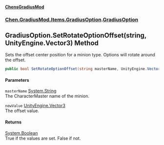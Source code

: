 
#### [ChensGradiusMod](./index 'index')

### [Chen.GradiusMod.Items.GradiusOption](./mfb9nYomeqOwYy2EkL-v0Q 'Chen.GradiusMod.Items.GradiusOption').[GradiusOption](./Vui7fzQ6K+-c8O4kYLP8Wg 'Chen.GradiusMod.Items.GradiusOption.GradiusOption')

## GradiusOption.SetRotateOptionOffset(string, UnityEngine.Vector3) Method
Sets the offset center position for a minion type. Options will rotate around the offset.  
```csharp
public bool SetRotateOptionOffset(string masterName, UnityEngine.Vector3 newValue);
```

#### Parameters
<a name='G2kk0+Al2xQdTVIeq3kukA'></a>
`masterName` [System.String](https://docs.microsoft.com/en-us/dotnet/api/System.String 'System.String')  
The CharacterMaster name of the minion.  
  
<a name='v5dDWzKyQDt4J7Z-gjGRIw'></a>
`newValue` [UnityEngine.Vector3](https://docs.microsoft.com/en-us/dotnet/api/UnityEngine.Vector3 'UnityEngine.Vector3')  
The offset value.  
  

#### Returns
[System.Boolean](https://docs.microsoft.com/en-us/dotnet/api/System.Boolean 'System.Boolean')  
True if the values are set. False if not.  
